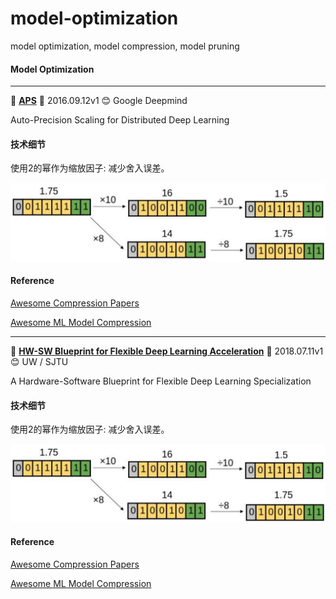 # model-optimization
model optimization, model compression, model pruning



#### Model Optimization

********
:tangerine:  [**APS**](https://arxiv.org/pdf/1911.08907.pdf)  :date:   2016.09.12v1    :blush:  Google Deepmind

Auto-Precision Scaling for Distributed Deep Learning

#### 技术细节

使用2的幂作为缩放因子: 减少舍入误差。

<img src="./README/images/aps_scale_factor.PNG">


#### Reference 

[Awesome Compression Papers ](https://github.com/chenbong/awesome-compression-papers)

[Awesome ML Model Compression](https://github.com/cedrickchee/awesome-ml-model-compression)



********
:tangerine:  [**HW-SW Blueprint for Flexible Deep Learning Acceleration**](https://arxiv.org/pdf/1807.04188.pdf)  :date:   2018.07.11v1    :blush:  UW / SJTU

A Hardware-Software Blueprint for Flexible Deep Learning Specialization

#### 技术细节

使用2的幂作为缩放因子: 减少舍入误差。

<img src="./README/images/aps_scale_factor.PNG">


#### Reference 

[Awesome Compression Papers ](https://github.com/chenbong/awesome-compression-papers)

[Awesome ML Model Compression](https://github.com/cedrickchee/awesome-ml-model-compression)



